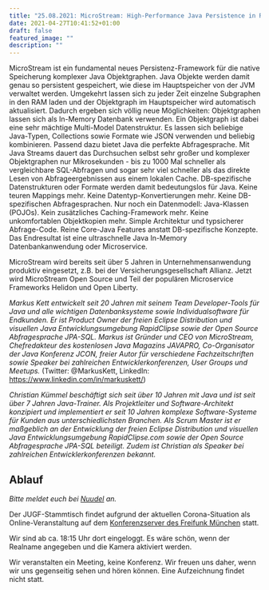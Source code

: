 ```yaml
---
title: "25.08.2021: MicroStream: High-Performance Java Persistence in Real-World Anwendungen"
date: 2021-04-27T10:41:52+01:00
draft: false
featured_image: ""
description: ""
---
```


MicroStream ist ein fundamental neues Persistenz-Framework für die native Speicherung komplexer Java Objektgraphen. Java Objekte werden damit genau so persistent gespeichert, wie diese im Hauptspeicher von der JVM verwaltet werden. Umgekehrt lassen sich zu jeder Zeit einzelne Subgraphen in den RAM laden und der Objektgraph im Hauptspeicher wird automatisch aktualisiert. Dadurch ergeben sich völlig neue Möglichkeiten: Objektgraphen lassen sich als In-Memory Datenbank verwenden. Ein Objektgraph ist dabei eine sehr mächtige Multi-Model Datenstruktur. Es lassen sich beliebige Java-Typen, Collections sowie Formate wie JSON verwenden und beliebig kombinieren. Passend dazu bietet Java die perfekte Abfragesprache. Mit Java Streams dauert das Durchsuchen selbst sehr großer und komplexer Objektgraphen nur Mikrosekunden - bis zu 1000 Mal schneller als vergleichbare SQL-Abfragen und sogar sehr viel schneller als das direkte Lesen von Abfrageergebnissen aus einem lokalen Cache. DB-spezifische Datenstrukturen oder Formate werden damit bedeutungslos für Java. Keine teuren Mappings mehr. Keine Datentyp-Konvertierungen mehr. Keine DB-spezifischen Abfragesprachen. Nur noch ein Datenmodell: Java-Klassen (POJOs). Kein zusätzliches Caching-Framework mehr. Keine unkomfortablen Objektkopien mehr. Simple Architektur und typsicherer Abfrage-Code. Reine Core-Java Features anstatt DB-spezifische Konzepte. Das Endresultat ist eine ultraschnelle Java In-Memory Datenbankanwendung oder Microservice.

MicroStream wird bereits seit über 5 Jahren in Unternehmensanwendung produktiv eingesetzt, z.B. bei der Versicherungsgesellschaft Allianz. Jetzt wird MicroStream Open Source und Teil der populären Microservice Frameworks Helidon und Open Liberty.

_Markus Kett entwickelt seit 20 Jahren mit seinem Team Developer-Tools für Java und alle wichtigen Datenbanksysteme sowie Individualsoftware für Endkunden. Er ist Product Owner der freien Eclipse Distribution und visuellen Java Entwicklungsumgebung RapidClipse sowie der Open Source Abfragesprache JPA-SQL. Markus ist Gründer und CEO von MicroStream, Chefredakteur des kostenlosen Java Magazins JAVAPRO, Co-Organisator der Java Konferenz JCON, freier Autor für verschiedene Fachzeitschriften sowie Speaker bei zahlreichen Entwicklerkonferenzen, User Groups und Meetups._ 
(Twitter: @MarkusKett, LinkedIn: https://www.linkedin.com/in/markuskett/)

_Christian Kümmel beschäftigt sich seit über 10 Jahren mit Java und ist seit über 7 Jahren Java-Trainer. Als Projektleiter und Software-Architekt konzipiert und implementiert er seit 10 Jahren komplexe Software-Systeme für Kunden aus unterschiedlichsten Branchen. Als Scrum Master ist er maßgeblich an der Entwicklung der freien Eclipse Distribution und visuellen Java Entwicklungsumgebung RapidClipse.com sowie der Open Source Abfragesprache JPA-SQL beteiligt. Zudem ist Christian als Speaker bei zahlreichen Entwicklerkonferenzen bekannt._

## Ablauf 

_Bitte meldet euch bei [Nuudel](https://nuudel.digitalcourage.de/szs5k9QBhnXVgqF7) an._

Der JUGF-Stammtisch findet aufgrund der aktuellen Corona-Situation als Online-Veranstaltung auf dem [Konferenzserver des Freifunk München](https://meet.ffmuc.net/jugfmeeting) statt.

Wir sind ab ca. 18:15 Uhr dort eingeloggt. Es wäre schön, wenn der Realname angegeben und die Kamera aktiviert werden.

Wir veranstalten ein Meeting, keine Konferenz. Wir freuen uns daher, wenn wir uns gegenseitig sehen und hören können.
Eine Aufzeichnung findet nicht statt.